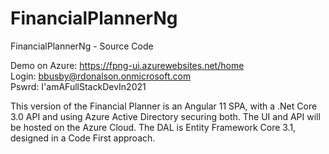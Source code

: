 # FinancialPlannerNg

FinancialPlannerNg - Source Code 

Demo on Azure: https://fpng-ui.azurewebsites.net/home<br/>
Login:  bbusby@rdonalson.onmicrosoft.com<br/>
Pswrd:  I'amAFullStackDevIn2021

This version of the Financial Planner is an Angular 11 SPA, with a .Net Core 3.0 API and using Azure Active Directory securing both.  The UI and API will be hosted on the Azure Cloud. 
The DAL is Entity Framework Core 3.1, designed in a Code First approach.
